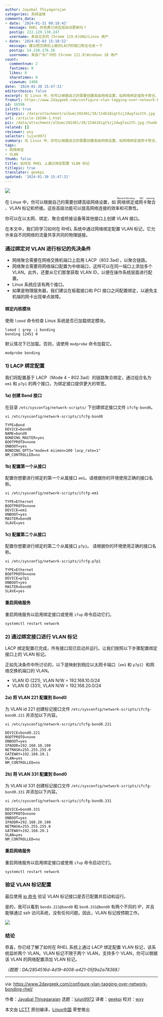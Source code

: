 ```yaml
---
author: Jayabal Thiyagarajan
categories: 系统运维
comments_data:
- date: '2024-01-31 08:18:42'
  message: RHEL 的免费订阅包括自动更新吗？
  postip: 222.129.130.247
  username: 来自北京的 Chrome 119.0|GNU/Linux 用户
- date: '2024-02-03 15:10:52'
  message: 建议把交换机上面的LACP的端口聚合也发一下
  postip: 14.150.176.16
  username: 来自广东广州的 Chrome 121.0|Windows 10 用户
count:
  commentnum: 2
  favtimes: 0
  likes: 0
  sharetimes: 0
  viewnum: 1400
date: '2024-01-30 15:47:31'
editorchoice: false
excerpt: 在 Linux 中，你可以根据自己的需要创建高级网络设置，如网络绑定或网卡聚合、VLAN 标记和桥接。
fromurl: https://www.2daygeek.com/configure-vlan-tagging-over-network-bonding-rhel/
id: 16596
islctt: true
largepic: /data/attachment/album/202401/30/154618igt5zj2dwgfax2th.jpg
url: /article-16596-1.html
pic: /data/attachment/album/202401/30/154618igt5zj2dwgfax2th.jpg.thumb.jpg
related: []
reviewer: wxy
selector: lujun9972
summary: 在 Linux 中，你可以根据自己的需要创建高级网络设置，如网络绑定或网卡聚合、VLAN 标记和桥接。
tags:
- 网络绑定
- VLAN
thumb: false
title: 如何在 RHEL 上通过绑定配置 VLAN 标记
titlepic: true
translator: geekpi
updated: '2024-01-30 15:47:31'
---
```


![](/data/attachment/album/202401/30/154618igt5zj2dwgfax2th.jpg)


在 Linux 中，你可以根据自己的需要创建高级网络设置，如 <ruby> 网络绑定 <rt>  Network Bonding </rt></ruby> 或 <ruby> 网卡聚合 <rt>  NIC teaming </rt></ruby>、VLAN 标记和桥接。这些高级功能可以提高网络连接的效率和可靠性。


你可以在以太网、绑定、聚合或桥接设备等其他接口上创建 VLAN 接口。


在本文中，我们将学习如何在 RHEL 系统中通过网络绑定配置 VLAN 标记，它允许来自不同网络的流量共享共同的物理链接。


### 通过绑定对 VLAN 进行标记的先决条件


* 网络聚合需要在网络交换机端口上启用 LACP（802.3ad），以聚合链路。
* 网络聚合需要将网络端口配置为中继端口，这样可以在同一端口上添加多个 VLAN。此外，还要从它们那里获取 VLAN ID，以便在操作系统层面进行配置。
* Linux 系统应该有两个接口。
* 如果是物理服务器，我们建议在板载接口和 PCI 接口之间配置绑定，以避免主机端的网卡出现单点故障。


#### 绑定内核模块


使用 `lsmod` 命令检查 Linux 系统是否已加载绑定模块。



```
lsmod | grep -i bonding
bonding 12451 0

```

默认情况下已加载。否则，请使用 `modprobe` 命令加载它。



```
modprobe bonding

```

### 1) LACP 绑定配置


我们将配置基于 LACP（Mode 4 – 802.3ad）的链路聚合绑定，通过组合名为 `em1` 和 `p7p1` 的两个接口，为绑定接口提供更大的带宽。


#### 1a) 创建 Bond 接口


在目录 `/etc/sysconfig/network-scripts/` 下创建绑定接口文件 `ifcfg-bond0`。



```
vi /etc/sysconfig/network-scripts/ifcfg-bond0

TYPE=Bond
DEVICE=bond0
NAME=bond0
BONDING_MASTER=yes
BOOTPROTO=none
ONBOOT=yes
BONDING_OPTS="mode=4 miimon=100 lacp_rate=1"
NM_CONTROLLED=no

```

#### 1b) 配置第一个从接口


配置你想要进行绑定的第一个从属接口 `em1`。请根据你的环境使用正确的接口名称。



```
vi /etc/sysconfig/network-scripts/ifcfg-em1

TYPE=Ethernet
BOOTPROTO=none
DEVICE=em1
ONBOOT=yes
MASTER=bond0
SLAVE=yes

```

#### 1c) 配置第二个从接口


配置你想要进行绑定的第二个从属接口 `p7p1`。 请根据你的环境使用正确的接口名称。



```
vi /etc/sysconfig/network-scripts/ifcfg-p7p1

TYPE=Ethernet
BOOTPROTO=none
DEVICE=p7p1
ONBOOT=yes
MASTER=bond0
SLAVE=yes

```

#### 重启网络服务


重启网络服务以启用绑定接口或使用 `ifup` 命令启动它们。



```
systemctl restart network

```

### 2) 通过绑定接口进行 VLAN 标记


LACP 绑定配置已完成，所有接口现已启动并运行。让我们按照以下步骤配置绑定接口上的 VLAN 标记。


正如先决条件中所讨论的，以下是映射到相应以太网卡端口（`em1` 和 `p7p1`）和网络交换机端口的 VLAN。


* VLAN ID (221), VLAN N/W = 192.168.10.0/24
* VLAN ID (331), VLAN N/W = 192.168.20.0/24


#### 2a) 将 VLAN 221 配置到 Bond0


为 VLAN id 221 创建标记接口文件 `/etc/sysconfig/network-scripts/ifcfg-bond0.221` 并添加以下内容。



```
vi /etc/sysconfig/network-scripts/ifcfg-bond0.221

DEVICE=bond0.221
BOOTPROTO=none
ONBOOT=yes
IPADDR=192.168.10.100
NETMASK=255.255.255.0
GATEWAY=192.168.10.1
VLAN=yes
NM_CONTROLLED=no

```

#### 2b) 将 VLAN 331 配置到 Bond0


为 VLAN id 331 创建标记接口文件 `/etc/sysconfig/network-scripts/ifcfg-bond0.331` 并添加以下内容。



```
vi /etc/sysconfig/network-scripts/ifcfg-bond0.331

DEVICE=bond0.331
BOOTPROTO=none
ONBOOT=yes
IPADDR=192.168.20.100
NETMASK=255.255.255.0
GATEWAY=192.168.20.1
VLAN=yes
NM_CONTROLLED=no

```

#### 重启网络服务


重启网络服务以启用绑定接口或使用 `ifup` 命令启动它们。



```
systemctl restart network

```

### 验证 VLAN 标记配置


最后使用 [ip 命令](https://www.2daygeek.com/linux-ip-command-configure-network-interface/) 验证 VLAN 标记接口是否已配置并启动和运行。


是的，我可以看到 `bondo.221@bond0` 和 `bon0.331@bond0` 有两个不同的 IP，并且能够通过 ssh 访问系统，没有任何问题。因此，VLAN 标记按预期工作。


![](/data/attachment/album/202401/30/154732hmbzbnmrs1u2a11a.jpg)


### 结论


恭喜，你已经了解了如何在 RHEL 系统上通过 LACP 绑定配置 VLAN 标记，该系统监听两个 VLAN。VLAN 标记不限于两个 VLAN，支持多个 VLAN，你可以根据该 VLAN 的网络配置添加 VLAN 标记。


*（题图：DA/2854516d-4d19-4008-a421-05f9a2a78368）*




---


via: <https://www.2daygeek.com/configure-vlan-tagging-over-network-bonding-rhel/>


作者：[Jayabal Thiyagarajan](https://www.2daygeek.com/author/jayabal/) 选题：[lujun9972](https://github.com/lujun9972) 译者：[geekpi](https://github.com/geekpi) 校对：[wxy](https://github.com/wxy)


本文由 [LCTT](https://github.com/LCTT/TranslateProject) 原创编译，[Linux中国](https://linux.cn/) 荣誉推出